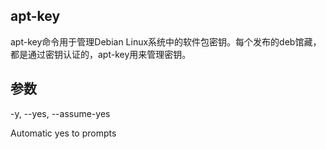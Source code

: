 ## apt-key

apt-key命令用于管理Debian Linux系统中的软件包密钥。每个发布的deb馆藏，都是通过密钥认证的，apt-key用来管理密钥。





## 参数

-y, --yes, --assume-yes

Automatic yes to prompts